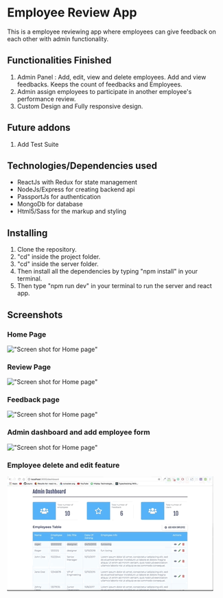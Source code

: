 # Employee Review App

This is a employee reviewing app where employees can give feedback on each other with admin functionality.

## Functionalities Finished

1.  Admin Panel : Add, edit, view and delete employees. Add and view feedbacks. Keeps the count of feedbacks and Employees.
2.  Admin assign employees to participate in another employee's performance review.
3.  Custom Design and Fully responsive design.

## Future addons

1.  Add Test Suite

## Technologies/Dependencies used

- ReactJs with Redux for state management
- NodeJs/Express for creating backend api
- PassportJs for authentication
- MongoDb for database
- Html5/Sass for the markup and styling

## Installing

1.  Clone the repository.
2.  "cd" inside the project folder.
3.  "cd" inside the server folder.
4.  Then install all the dependencies by typing "npm install" in your terminal.
5.  Then type "npm run dev" in your terminal to run the server and react app.


## Screenshots

### Home Page

!["Screen shot for Home page"](https://github.com/montygoldy/employee-review/blob/master/gifs/home.gif?raw=true)

### Review Page

!["Screen shot for Home page"](https://github.com/montygoldy/employee-review/blob/master/gifs/review.gif?raw=true)

### Feedback page

!["Screen shot for Home page"](https://github.com/montygoldy/employee-review/blob/master/gifs/feedback.gif?raw=true)

### Admin dashboard and add employee form

!["Screen shot for Home page"](https://github.com/montygoldy/employee-review/blob/master/gifs/add_employee.gif?raw=true)

### Employee delete and edit feature

!["Screen shot for Home page"](https://github.com/montygoldy/employee-review/blob/master/gifs/delete_edit.gif?raw=true)
